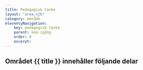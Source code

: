 ```yaml
---
title: Pedagogisk tanke
layout: "area.njk"
category: område
eleventyNavigation:
    key: pedagogisk tanke
    parent: kom igång
    order: 0
    excerpt: 
---
```

## Området {{ title }} innehåller följande delar
